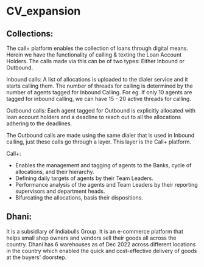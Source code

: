 # CV_expansion

## Collections:

The call+ platform enables the collection of loans through digital means. Herein we have the functionality of calling & texting the Loan Account Holders.
The calls made via this can be of two types: Either Inbound or Outbound.

Inbound calls: A list of allocations is uploaded to the dialer service and it starts calling them. The number of threads for calling is determined by the number of agents tagged for Inbound Calling. 
For eg. If only 10 agents are tagged for inbound calling, we can have 15 - 20 active threads for calling.

Outbound calls: Each agent tagged for Outbound is explicitly allocated with loan account holders and a deadline to reach out to all the allocations adhering to the deadlines.

The Outbound calls are made using the same dialer that is used in Inbound calling, just these calls go through a layer. This layer is the Call+ platform.

Call+:
- Enables the management and tagging of agents to the Banks, cycle of allocations, and their hierarchy.
- Defining daily targets of agents by their Team Leaders.
- Performance analysis of the agents and Team Leaders by their reporting supervisors and department heads.
- Bifurcating the allocations, basis their dispositions.

## Dhani:

It is a subsidiary of Indiabulls Group. It is an e-commerce platform that helps small shop owners and vendors sell their goods all across the country.
Dhani has 6 warehouses as of Dec 2022 across different locations in the country which enabled the quick and cost-effective delivery of goods at the buyers' doorstep.
